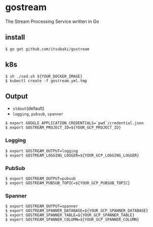 # gostream
The Stream Processing Service written in Go

## install

```console
$ go get github.com/itsubaki/gostream
```

## k8s

```console
$ sh ./sed.sh ${YOUR_DOCKER_IMAGE}
$ kubectl create -f gostream.yml.tmp
```

## Output

 - ```stdout```(default)
 - ```logging```, ```pubsub```, ```spanner```

```console
$ export GOOGLE_APPLICATION_CREDENTIALS=`pwd`/credential.json
$ export GOSTREAM_PROJECT_ID=${YOUR_GCP_PROJECT_ID}
```

### Logging

```console
$ export GOSTREAM_OUTPUT=logging
$ export GOSTREAM_LOGGING_LOGGER=${YOUR_GCP_LOGGING_LOGGER}
```

### PubSub

```console
$ export GOSTREAM_OUTPUT=pubsub
$ export GOSTREAM_PUBSUB_TOPIC=${YOUR_GCP_PUBSUB_TOPIC}
```

### Spanner

```console
$ export GOSTREAM_OUTPUT=spanner
$ export GOSTREAM_SPANNER_DATABASE=${YOUR_GCP_SPANNER_DATABASE}
$ export GOSTREAM_SPANNER_TABLE=${YOUR_GCP_SPANNER_TABLE}
$ export GOSTREAM_SPANNER_COLUMN=${YOUR_GCP_SPANNER_COLUMN}
```

